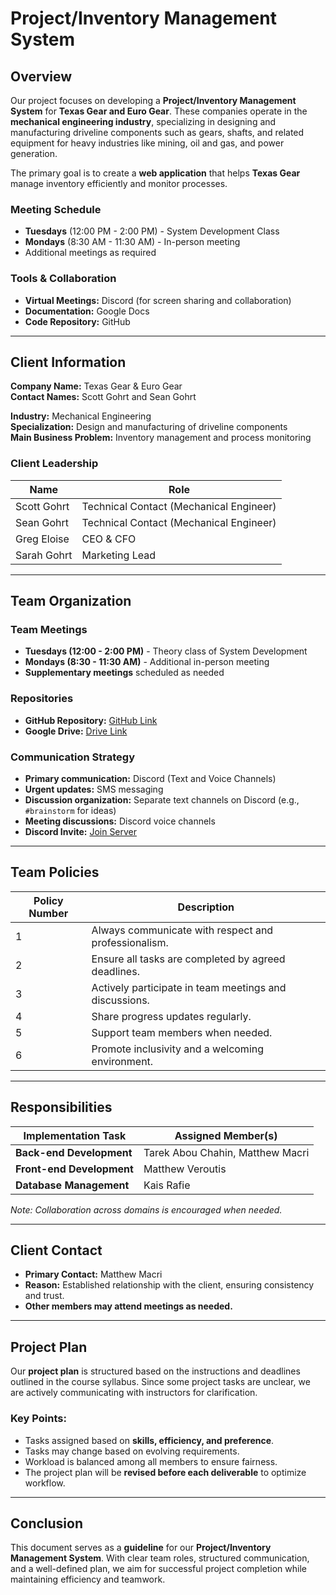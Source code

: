 # Project/Inventory Management System

## Overview
Our project focuses on developing a **Project/Inventory Management System** for **Texas Gear and Euro Gear**. These companies operate in the **mechanical engineering industry**, specializing in designing and manufacturing driveline components such as gears, shafts, and related equipment for heavy industries like mining, oil and gas, and power generation.

The primary goal is to create a **web application** that helps **Texas Gear** manage inventory efficiently and monitor processes. 

### Meeting Schedule
- **Tuesdays** (12:00 PM - 2:00 PM) - System Development Class
- **Mondays** (8:30 AM - 11:30 AM) - In-person meeting
- Additional meetings as required

### Tools & Collaboration
- **Virtual Meetings:** Discord (for screen sharing and collaboration)
- **Documentation:** Google Docs
- **Code Repository:** GitHub

---

## Client Information
**Company Name:** Texas Gear & Euro Gear  
**Contact Names:** Scott Gohrt and Sean Gohrt  

**Industry:** Mechanical Engineering  
**Specialization:** Design and manufacturing of driveline components  
**Main Business Problem:** Inventory management and process monitoring  

### Client Leadership
| Name         | Role                                    |
|-------------|----------------------------------------|
| Scott Gohrt | Technical Contact (Mechanical Engineer) |
| Sean Gohrt  | Technical Contact (Mechanical Engineer) |
| Greg Eloise | CEO & CFO                              |
| Sarah Gohrt | Marketing Lead                         |

---

## Team Organization
### Team Meetings
- **Tuesdays (12:00 - 2:00 PM)** - Theory class of System Development
- **Mondays (8:30 - 11:30 AM)** - Additional in-person meeting
- **Supplementary meetings** scheduled as needed

### Repositories
- **GitHub Repository:** [GitHub Link](#)  
- **Google Drive:** [Drive Link](https://drive.google.com/drive/folders/1IKmMJHQ8GsyfiEsLtdMCoJcwRlNlh5Fj?usp=sharing)  

### Communication Strategy
- **Primary communication:** Discord (Text and Voice Channels)
- **Urgent updates:** SMS messaging
- **Discussion organization:** Separate text channels on Discord (e.g., `#brainstorm` for ideas)
- **Meeting discussions:** Discord voice channels
- **Discord Invite:** [Join Server](https://discord.gg/qdcdxH8paM)

---

## Team Policies
| Policy Number | Description |
|--------------|-------------|
| 1 | Always communicate with respect and professionalism. |
| 2 | Ensure all tasks are completed by agreed deadlines. |
| 3 | Actively participate in team meetings and discussions. |
| 4 | Share progress updates regularly. |
| 5 | Support team members when needed. |
| 6 | Promote inclusivity and a welcoming environment. |

---

## Responsibilities
| Implementation Task | Assigned Member(s) |
|--------------------|------------------|
| **Back-end Development** | Tarek Abou Chahin, Matthew Macri |
| **Front-end Development** | Matthew Veroutis |
| **Database Management** | Kais Rafie |

*Note: Collaboration across domains is encouraged when needed.*

---

## Client Contact
- **Primary Contact:** Matthew Macri
- **Reason:** Established relationship with the client, ensuring consistency and trust.
- **Other members may attend meetings as needed.**

---

## Project Plan
Our **project plan** is structured based on the instructions and deadlines outlined in the course syllabus. Since some project tasks are unclear, we are actively communicating with instructors for clarification. 

### Key Points:
- Tasks assigned based on **skills, efficiency, and preference**.
- Tasks may change based on evolving requirements.
- Workload is balanced among all members to ensure fairness.
- The project plan will be **revised before each deliverable** to optimize workflow.

---

## Conclusion
This document serves as a **guideline** for our **Project/Inventory Management System**. With clear team roles, structured communication, and a well-defined plan, we aim for successful project completion while maintaining efficiency and teamwork.
